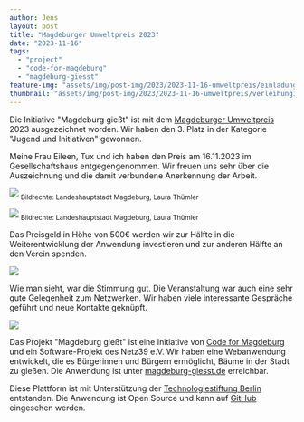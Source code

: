 ```yaml
---
author: Jens
layout: post
title: "Magdeburger Umweltpreis 2023"
date: "2023-11-16"
tags:
  - "project"
  - "code-for-magdeburg"
  - "magdeburg-giesst"
feature-img: "assets/img/post-img/2023/2023-11-16-umweltpreis/einladung.jpg"
thumbnail: "assets/img/post-img/2023/2023-11-16-umweltpreis/verleihung1.jpg"
---
```


Die Initiative "Magdeburg gießt" ist mit dem [Magdeburger Umweltpreis](https://www.magdeburg.de/?object=tx%7c37.9188.1) 2023 ausgezeichnet worden. Wir haben den 3. Platz in der Kategorie "Jugend und Initiativen" gewonnen.

Meine Frau Eileen, Tux und ich haben den Preis am 16.11.2023 im Gesellschaftshaus entgegengenommen. Wir freuen uns sehr über die Auszeichnung und die damit verbundene Anerkennung der Arbeit.

![](/assets/img/post-img/2023/2023-11-16-umweltpreis/verleihung1.jpg)
<sub>Bildrechte: Landeshauptstadt Magdeburg, Laura Thümler</sub>

![](/assets/img/post-img/2023/2023-11-16-umweltpreis/verleihung2.jpg)
<sub>Bildrechte: Landeshauptstadt Magdeburg, Laura Thümler</sub>

Das Preisgeld in Höhe von 500€ werden wir zur Hälfte in die Weiterentwicklung der Anwendung investieren und zur anderen Hälfte an den Verein spenden.

![](/assets/img/post-img/2023/2023-11-16-umweltpreis/urkunde.jpg)

Wie man sieht, war die Stimmung gut. Die Veranstaltung war auch eine sehr gute Gelegenheit zum Netzwerken. Wir haben viele interessante Gespräche geführt und neue Kontakte geknüpft.

![](/assets/img/post-img/2023/2023-11-16-umweltpreis/Jens_Eileen.jpg)

Das Projekt "Magdeburg gießt" ist eine Initiative von [Code for Magdeburg](https://codefor.de/magdeburg) und ein Software-Projekt des Netz39 e.V. Wir haben eine Webanwendung entwickelt, die es Bürgerinnen und Bürgern ermöglicht, Bäume in der Stadt zu gießen. Die Anwendung ist unter [magdeburg-giesst.de](https://magdeburg-giesst.de) erreichbar.

Diese Plattform ist mit Unterstützung der [Technologiestiftung Berlin](https://www.technologiestiftung-berlin.de/) entstanden. Die Anwendung ist Open Source und kann auf [GitHub](https://github.com/code-for-magdeburg/magdeburggiesst) eingesehen werden.